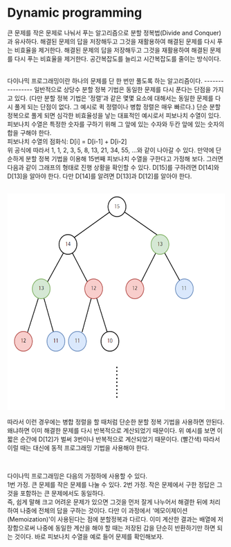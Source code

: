 Dynamic programming
===================
큰 문제를 작은 문제로 나눠서 푸는 알고리즘으로 분할 정복법(Divide and Conquer)과 유사하다. 해결된 문제의 답을 저장해두고 그것을 재활용하여 해결된 문제를 다시 푸는 비효율을 제거한다.
해결된 문제의 답을 저장해두고 그것을 재활용하여 해결된 문제를 다시 푸는 비효율을 제거한다. 공간복잡도를 늘리고 시간복잡도를 줄이는 방식이다.

<br>
다이나믹 프로그래밍이란 하나의 문제를 단 한 번만 풀도록 하는 알고리즘이다.
----------------
일반적으로 상당수 분할 정복 기법은 동일한 문제를 다시 푼다는 단점을 가지고 있다. (다만 분할 정복 기법은 '정렬'과 같은 몇몇 요소에 대해서는 동일한 문제를 다시 풀게 되는 단점이 없다. 그 예시로 퀵 정렬이나 병합 정렬은 매우 빠르다.) 단순 분할 정복으로 풀게 되면 심각한 비효율성을 낳는 대표적인 예시로서 피보나치 수열이 있다. 피보나치 수열은 특정한 숫자를 구하기 위해 그 앞에 있는 수자와 두칸 앞에 있는 숫자의 합을 구해야 한다.
<br>
피보나치 수열의 점화식: D[i] = D[i-1] + D[i-2]
<br>
위 공식에 따라서 1, 1, 2, 3, 5, 8, 13, 21, 34, 55, ...와 같이 나아갈 수 있다. 만약에 단순하게 분할 정복 기법을 이용해 15번째 피보나치 수열을 구한다고 가정해 보다. 그러면 다음과 같이 그래프의 형태로 진행 상황을 확인할 수 있다. D[15]를 구하려면 D[14]와 D[13]을 알아야 한다. 다만 D[14]를 알려면 D[13]과 D[12]를 알아야 한다.

<br><img src="G.PNG" width="1000px" height="500px" alt="Graph"></img><br/>

따라서 이런 경우에는 병합 정렬을 할 때처럼 단순한 분할 정복 기법을 사용하면 안된다. 왜냐하면 이미 해결한 문제를 다시 반복적으로 계산되었기 때문이다. 위 예시를 보면 이 짧은 순간에 D[12]가 벌써 3번이나 반복적으로 계산되었기 때문이다. (빨간색) 따라서 이럴 때는 대신에 동적 프로그래밍 기법을 사용해야 한다.

<br>

다이나믹 프로그래밍은 다음의 가정하에 사용할 수 있다.
<br>
1번 가정. 큰 문제를 작은 문제를 나눌 수 있다.
2번 가정. 작은 문제에서 구한 정답은 그것을 포함하는 큰 문제에서도 동일하다.
<br>
즉, 쉽게 말해 크고 어려운 문제가 있으면 그것을 먼저 잘게 나누어서 해결한 뒤에 처리하여 나중에 전체의 답을 구하는 것이다. 다만 이 과정에서 '메모이제이션(Memoization)'이 사용된다는 점에 분할정복과 다르다. 이미 계산한 결과는 배열에 저장함으로써 나중에 동일한 계산을 해야 할 때는 저장된 갑을 단순히 반환하기만 하면 되는 것이다. 바로 피보나치 수열을 예로 들어 문제를 확인해보자.



